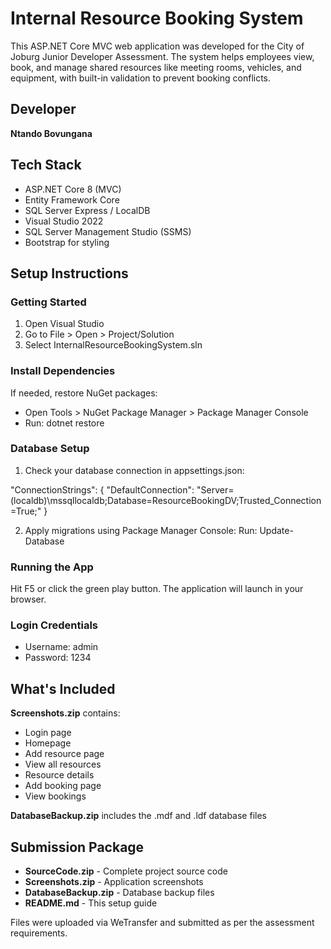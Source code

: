 # Internal Resource Booking System

This ASP.NET Core MVC web application was developed for the City of Joburg Junior Developer Assessment. The system helps employees view, book, and manage shared resources like meeting rooms, vehicles, and equipment, with built-in validation to prevent booking conflicts.

## Developer
**Ntando Bovungana**

## Tech Stack
- ASP.NET Core 8 (MVC)
- Entity Framework Core
- SQL Server Express / LocalDB
- Visual Studio 2022
- SQL Server Management Studio (SSMS)
- Bootstrap for styling

## Setup Instructions

### Getting Started
1. Open Visual Studio
2. Go to File > Open > Project/Solution
3. Select InternalResourceBookingSystem.sln

### Install Dependencies
If needed, restore NuGet packages:
- Open Tools > NuGet Package Manager > Package Manager Console
- Run: dotnet restore

### Database Setup
1. Check your database connection in appsettings.json:

"ConnectionStrings": {
  "DefaultConnection": "Server=(localdb)\\mssqllocaldb;Database=ResourceBookingDV;Trusted_Connection=True;"
}

2. Apply migrations using Package Manager Console:
Run: Update-Database

### Running the App
Hit F5 or click the green play button. The application will launch in your browser.

### Login Credentials
- Username: admin
- Password: 1234

## What's Included

**Screenshots.zip** contains:
- Login page
- Homepage
- Add resource page
- View all resources
- Resource details
- Add booking page
- View bookings

**DatabaseBackup.zip** includes the .mdf and .ldf database files

## Submission Package
- **SourceCode.zip** - Complete project source code
- **Screenshots.zip** - Application screenshots
- **DatabaseBackup.zip** - Database backup files
- **README.md** - This setup guide

Files were uploaded via WeTransfer and submitted as per the assessment requirements.
